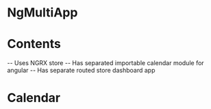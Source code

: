 # NgMultiApp

# Contents
-- Uses NGRX store
-- Has separated importable calendar module for angular
-- Has separate routed store dashboard app

# Calendar